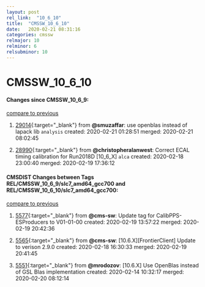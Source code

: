 ```yaml
---
layout: post
rel_link:  "10_6_10"
title:  "CMSSW_10_6_10"
date:   2020-02-21 08:31:16
categories: cmssw
relmajor: 10
relminor: 6
relsubminor: 10
---
```


# CMSSW_10_6_10
#### Changes since CMSSW_10_6_9:
[compare to previous](https://github.com/cms-sw/cmssw/compare/CMSSW_10_6_9...CMSSW_10_6_10)



1. [29014](http://github.com/cms-sw/cmssw/pull/29014){:target="_blank"}  from **@smuzaffar**: use openblas instead of lapack lib `analysis`  created: 2020-02-21 01:28:51 merged: 2020-02-21 08:02:45



2. [28990](http://github.com/cms-sw/cmssw/pull/28990){:target="_blank"}  from **@christopheralanwest**: Correct ECAL timing calibration for Run2018D [10_6_X] `alca`  created: 2020-02-18 23:00:40 merged: 2020-02-19 17:36:12



#### CMSDIST Changes between Tags REL/CMSSW_10_6_9/slc7_amd64_gcc700 and REL/CMSSW_10_6_10/slc7_amd64_gcc700:
[compare to previous](https://github.com/cms-sw/cmsdist/compare/REL/CMSSW_10_6_9/slc7_amd64_gcc700...REL/CMSSW_10_6_10/slc7_amd64_gcc700)



1. [5577](http://github.com/cms-sw/cmsdist/pull/5577){:target="_blank"}  from **@cms-sw**: Update tag for CalibPPS-ESProducers to V01-01-00 created: 2020-02-19 13:57:22 merged: 2020-02-19 20:42:36

2. [5565](http://github.com/cms-sw/cmsdist/pull/5565){:target="_blank"}  from **@cms-sw**: [10.6.X][FrontierClient] Update to verison 2.9.0 created: 2020-02-18 16:30:33 merged: 2020-02-19 20:41:45

3. [5551](http://github.com/cms-sw/cmsdist/pull/5551){:target="_blank"}  from **@mrodozov**: [10.6.X] Use OpenBlas instead of GSL Blas implementation created: 2020-02-14 10:32:17 merged: 2020-02-20 08:12:14
